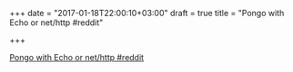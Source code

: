 +++
date = "2017-01-18T22:00:10+03:00"
draft = true
title = "Pongo with Echo or net/http  #reddit"

+++

<p><a href="https://t.co/JzqAROIk5S">Pongo with Echo or net/http  #reddit</a></p>
